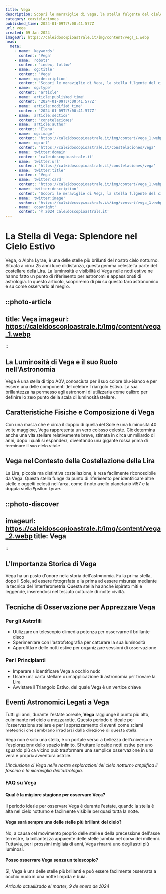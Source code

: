 ```yaml
---
title: Vega
description: Scopri le meraviglie di Vega, la stella fulgente del cielo estivo; storia, miti e come osservarla dalla tua posizione. Espandi il tuo universo!
category: constelaciones
published_time: 2024-01-09T17:00:41.577Z
url: vega
created: 09 Jan 2024
imageUrl: https://caleidoscopioastrale.it/img/content/vega_1.webp
head:
  meta:
    - name: 'keywords'
      content: 'Vega'
    - name: 'robots'
      content: 'index, follow'
    - name: 'og:title'
      content: 'Vega'
    - name: 'og:description'
      content: 'Scopri le meraviglie di Vega, la stella fulgente del cielo estivo; storia, miti e come osservarla dalla tua posizione. Espandi il tuo universo!'
    - name: 'og:type'
      content: 'article'
    - name: 'article:published_time'
      content: '2024-01-09T17:00:41.577Z'
    - name: 'article:modified_time'
      content: '2024-01-09T17:00:41.577Z'
    - name: 'article:section'
      content: 'constelaciones'
    - name: 'article:author'
      content: 'Elena'
    - name: 'og:image'
      content: 'https://caleidoscopioastrale.it/img/content/vega_1.webp'
    - name: 'og:url'
      content: 'https://caleidoscopioastrale.it/constelaciones/vega'
    - name: 'twitter:domain'
      content: 'caleidoscopioastrale.it'
    - name: 'twitter:url'
      content: 'https://caleidoscopioastrale.it/constelaciones/vega'
    - name: 'twitter:title'
      content: 'Vega'
    - name: 'twitter:card'
      content: 'https://caleidoscopioastrale.it/img/content/vega_1.webp'
    - name: 'twitter:description'
      content: 'Scopri le meraviglie di Vega, la stella fulgente del cielo estivo; storia, miti e come osservarla dalla tua posizione. Espandi il tuo universo!'
    - name: 'twitter:image'
      content: 'https://caleidoscopioastrale.it/img/content/vega_1.webp'
    - name: 'copyright'
      content: '© 2024 caleidoscopioastrale.it'
---
```

# La Stella di Vega: Splendore nel Cielo Estivo

Vega, o Alpha Lyrae, è una delle stelle più brillanti del nostro cielo notturno. Situata a circa 25 anni luce di distanza, questa gemma celeste fa parte del costellare della Lira. La luminosità e visibilità di Vega nelle notti estive ne hanno fatto un punto di riferimento per astronomi e appassionati di astrologia. In questo articolo, scopriremo di più su questo faro astronomico e su come osservarlo al meglio.

::photo-article
---
title: Vega
imageurl: https://caleidoscopioastrale.it/img/content/vega_1.webp
---
::

## La Luminosità di Vega e il suo Ruolo nell'Astronomia

Vega è una stella di tipo A0V, conosciuta per il suo colore blu-bianco e per essere una delle componenti del celebre Triangolo Estivo. La sua brillantezza ha permesso agli astronomi di utilizzarla come calibro per definire lo zero punto della scala di luminosità stellare.

## Caratteristiche Fisiche e Composizione di Vega

Con una massa che è circa il doppio di quella del Sole e una luminosità 40 volte maggiore, Vega rappresenta un vero colosso celeste. Ciò determina anche una vita stellare relativamente breve, stimata in circa un miliardo di anni, dopo i quali si espanderà, diventando una gigante rossa prima di terminare il suo ciclo vitale.

## Vega nel Contesto della Costellazione della Lira

La Lira, piccola ma distintiva costellazione, è resa facilmente riconoscibile da Vega. Questa stella funge da punto di riferimento per identificare altre stelle e oggetti celesti nell'area, come il noto anello planetario M57 e la doppia stella Epsilon Lyrae.


::photo-discover
---
imageurl: https://caleidoscopioastrale.it/img/content/vega_2.webp
title: Vega
---
::

## L'Importanza Storica di Vega

Vega ha un posto d'onore nella storia dell'astronomia. Fu la prima stella, dopo il Sole, ad essere fotografata e la prima ad essere misurata mediante la tecnica dell'interferometria. Questa stella ha anche ispirato miti e leggende, inserendosi nel tessuto culturale di molte civiltà.

## Tecniche di Osservazione per Apprezzare Vega

### Per gli Astrofili
- Utilizzare un telescopio di media potenza per osservarne il brillante disco
- Sperimentare con l'astrofotografia per catturare la sua luminosità
- Approfittare delle notti estive per organizzare sessioni di osservazione

### Per i Principianti
- Imparare a identificare Vega a occhio nudo
- Usare una carta stellare o un'applicazione di astronomia per trovare la Lira
- Avvistare il Triangolo Estivo, del quale Vega è un vertice chiave

## Eventi Astronomici Legati a Vega

Tutti gli anni, durante l'estate boreale, **Vega** raggiunge il punto più alto, culminante nel cielo a mezzanotte. Questo periodo è ideale per l'osservazione stellare e per l'apprezzamento di eventi come sciami meteorici che sembrano irradiarsi dalla direzione di questa stella.

Vega non è solo una stella, è un portale verso la bellezza dell'universo e l'esplorazione dello spazio infinito. Sfruttare le calde notti estive per uno sguardo più da vicino può trasformare una semplice osservazione in una vera e propria avventura astrale.

*L'inclusione di Vega nelle nostre esplorazioni del cielo notturno amplifica il fascino e la meraviglia dell'astrologia.*

### FAQ su Vega

#### Qual è la migliore stagione per osservare Vega?
Il periodo ideale per osservare Vega è durante l'estate, quando la stella è alta nel cielo notturno e facilmente visibile per quasi tutta la notte.

#### Vega sarà sempre una delle stelle più brillanti del cielo?
No, a causa del movimento proprio delle stelle e della precessione dell'asse terrestre, la brillantezza apparente delle stelle cambia nel corso dei millenni. Tuttavia, per i prossimi migliaia di anni, Vega rimarrà uno degli astri più luminosi.

#### Posso osservare Vega senza un telescopio?
Sì, Vega è una delle stelle più brillanti e può essere facilmente osservata a occhio nudo in una notte limpida e buia.

_Artículo actualizado el martes, 9 de enero de 2024_